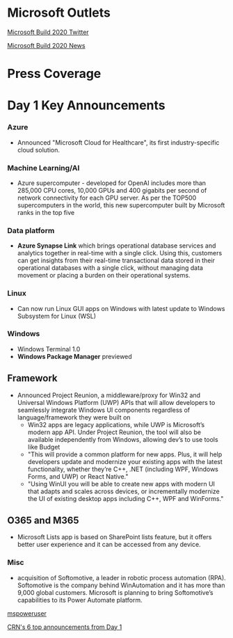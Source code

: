 # Microsoft Outlets

[Microsoft Build 2020 Twitter](https://twitter.com/search?q=microsoft+build+2020+github&ref_src=twsrc%5Egoogle%7Ctwcamp%5Eserp%7Ctwgr%5Esearch)

[Microsoft Build 2020 News](https://news.microsoft.com/build-2020-book-of-news/)

# Press Coverage


# Day 1 Key Announcements
### Azure
* Announced "Microsoft Cloud for Healthcare", its first industry-specific cloud solution.

### Machine Learning/AI
* Azure supercomputer - developed for OpenAI includes more than 285,000 CPU cores, 10,000 GPUs and 400 gigabits per second of network connectivity for each GPU server. As per the TOP500 supercomputers in the world, this new supercomputer built by Microsoft ranks in the top five

### Data platform
* **Azure Synapse Link** which brings operational database services and analytics together in real-time with a single click. Using this, customers can get insights from their real-time transactional data stored in their operational databases with a single click, without managing data movement or placing a burden on their operational systems.

### Linux
* Can now run Linux GUI apps on Windows with latest update to Windows Subsystem for Linux (WSL)

### Windows
* Windows Terminal 1.0
* **Windows Package Manager** previewed

## Framework
* Announced Project Reunion, a middleware/proxy for Win32 and Universal Windows Platform (UWP) APIs that will allow developers to seamlessly integrate Windows UI components regardless of language/framework they were built on  
   - Win32 apps are legacy applications, while UWP is Microsoft’s modern app API. Under Project Reunion, the tool will also be available independently from Windows, allowing dev’s to use tools like Budget
   - "This will provide a common platform for new apps. Plus, it will help developers update and modernize your existing apps with the latest functionality, whether they’re C++, .NET (including WPF, Windows Forms, and UWP) or React Native."
   - "Using WinUI you will be able to create new apps with modern UI that adapts and scales across devices, or incrementally modernize the UI of existing desktop apps including C++, WPF and WinForms."

## O365 and M365
* Microsoft Lists app is based on SharePoint lists feature, but it offers better user experience and it can be accessed from any device.

### Misc
* acquisition of Softomotive, a leader in robotic process automation (RPA). Softomotive is the company behind WinAutomation and it has more than 9,000 global customers. Microsoft is planning to bring Softomotive’s capabilities to its Power Automate platform.

[mspoweruser](https://mspoweruser.com/build-2020-day-1-here-is-everything-that-has-been-announced/)

[CRN's 6 top announcements from Day 1](https://www.crn.com/slide-shows/cloud/6-top-azure-announcements-from-microsoft-build)
